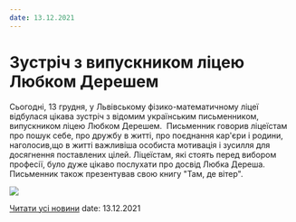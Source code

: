 ```yaml
---
date: 13.12.2021
---
```

# Зустріч з випускником ліцею Любком Дерешем

Сьогодні, 13 грудня, у Львівському фізико-математичному ліцеї відбулася цікава зустріч з відомим українським письменником, випускником ліцею Любком Дерешем.  Письменник говорив ліцеїстам про пошук себе, про дружбу в житті, про поєднання кар'єри і родини, наголосив,що в житті важливіша особиста мотивація і зусилля для досягнення поставлених цілей. Ліцеїстам, які стоять перед вибором професії, було дуже цікаво послухати про досвід Любка Дереша. Письменник також презентував свою книгу "Там, де вітер".

![](/images/blog/зустріч-з-випускником-ліцею-любком-дерешем/любко-дереш.jpg)

[Читати усі новини](/news)
date: 13.12.2021
